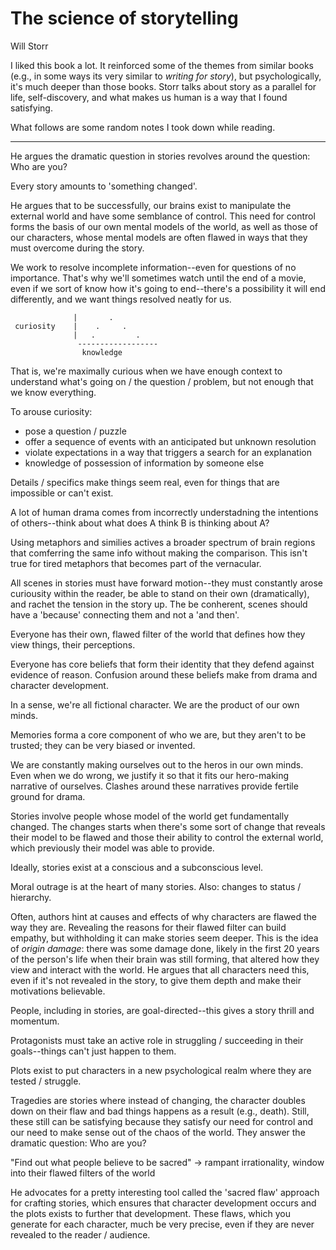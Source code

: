 # The science of storytelling

Will Storr

I liked this book a lot. It reinforced some of the themes from similar books (e.g., in some ways its very similar to _writing for story_), but psychologically, it's much deeper than those books. Storr talks about story as a parallel for life, self-discovery, and what makes us human is a way that I found satisfying.

What follows are some random notes I took down while reading.

* * * 

He argues the dramatic question in stories revolves around the question: Who are you?

Every story amounts to 'something changed'. 

He argues that to be successfully, our brains exist to manipulate the external world and have some semblance of control. This need for control forms the basis of our own mental models of the world, as well as those of our characters, whose mental models are often flawed in ways that they must overcome during the story.

We work to resolve incomplete information--even for questions of no importance. That's why we'll sometimes watch until the end of a movie, even if we sort of know how it's going to end--there's a possibility it will end differently, and we want things resolved neatly for us. 

```
              |       .
 curiosity    |    .     . 
              |   .         .
               ------------------
                knowledge
```


That is, we're maximally curious when we have enough context to understand what's going on / the question / problem, but not enough that we know everything. 

To arouse curiosity:
- pose a question / puzzle
- offer a sequence of events with an anticipated but unknown resolution
- violate expectations in a way that triggers a search for an explanation
- knowledge of possession of information by someone else

Details / specifics make things seem real, even for things that are impossible or can't exist.

A lot of human drama comes from incorrectly understadning the intentions of others--think about what does A think B is thinking about A?

Using metaphors and similies actives a broader spectrum of brain regions that comferring the same info without making the comparison. This isn't true for tired metaphors that becomes part of the vernacular.

All scenes in stories must have forward motion--they must constantly arose curiousity within the reader, be able to stand on their own (dramatically), and rachet the tension in the story up. The be conherent, scenes should have a 'because' connecting them and not a 'and then'.

Everyone has their own, flawed filter of the world that defines how they view things, their perceptions.

Everyone has core beliefs that form their identity that they defend against evidence of reason. Confusion around these beliefs make from drama and character development. 

In a sense, we're all fictional character. We are the product of our own minds.

Memories forma a core component of who we are, but they aren't to be trusted; they can be very biased or invented.

We are constantly making ourselves out to the heros in our own minds. Even when we do wrong, we justify it so that it fits our hero-making narrative of ourselves. Clashes around these narratives provide fertile ground for drama.

Stories involve people whose model of the world get fundamentally changed. The changes starts when there's some sort of change that reveals their model to be flawed and those their ability to control the external world, which previously their model was able to provide.

Ideally, stories exist at a conscious and a subconscious level.

Moral outrage is at the heart of many stories. Also: changes to status / hierarchy.

Often, authors hint at causes and effects of why characters are flawed the way they are. Revealing the reasons for their flawed filter can build empathy, but withholding it can make stories seem deeper. This is the idea of _origin damage_: there was some damage done, likely in the first 20 years of the person's life when their brain was still forming, that altered how they view and interact with the world. He argues that all characters need this, even if it's not revealed in the story, to give them depth and make their motivations believable.

People, including in stories, are goal-directed--this gives a story thrill and momentum. 

Protagonists must take an active role in struggling / succeeding in their goals--things can't just happen to them.

Plots exist to put characters in a new psychological realm where they are tested / struggle.

Tragedies are stories where instead of changing, the character doubles down on their flaw and bad things happens as a result (e.g., death). Still, these still can be satisfying because they satisfy our need for control and our need to make sense out of the chaos of the world. They answer the dramatic question: Who are you? 

"Find out what people believe to be sacred" -> rampant irrationality, window into their flawed filters of the world

He advocates for a pretty interesting tool called the 'sacred flaw' approach for crafting stories, which ensures that character development occurs and the plots exists to further that development. These flaws, which you generate for each character, much be very precise, even if they are never revealed to the reader / audience. 